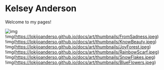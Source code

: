 # Kelsey Anderson
Welcome to my pages!

![img](https://lokijoanderso.github.io/docs/art/thumbnails/DoorWay.jpeg) <br>
!img(https://lokijoanderso.github.io/docs/art/thumbnails/FromSadness.jpeg) <br>
!img(https://lokijoanderso.github.io/docs/art/thumbnails/KnowBeauty.jpeg) <br>
!img(https://lokijoanderso.github.io/docs/art/thumbnails/JoyForest.jpeg) <br>
!img(https://lokijoanderso.github.io/docs/art/thumbnails/RainbowScarf.jpeg) <br>
!img(https://lokijoanderso.github.io/docs/art/thumbnails/SnowFlakes.jpeg) <br>
!img(https://lokijoanderso.github.io/docs/art/thumbnails/BlueFlowers.jpeg) <br>
